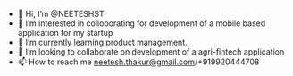 - 👋 Hi, I’m @NEETESHST
- 👀 I’m interested in colloborating for development of a mobile based application for my startup
- 🌱 I’m currently learning product management. 
- 💞️ I’m looking to collaborate on development of a agri-fintech application
- 📫 How to reach me neetesh.thakur@gmail.com/+919920444708

<!---
NEETESHST/NEETESHST is a ✨ special ✨ repository because its `README.md` (this file) appears on your GitHub profile.
You can click the Preview link to take a look at your changes.
--->

